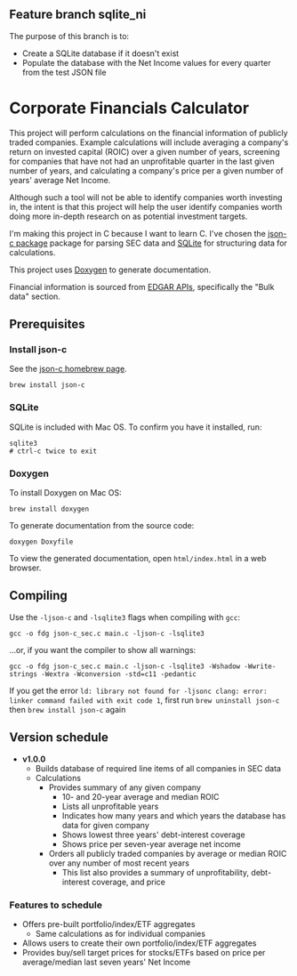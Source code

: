 ## Feature branch sqlite_ni
The purpose of this branch is to:
- Create a SQLite database if it doesn't exist
- Populate the database with the Net Income values for every quarter from the test JSON file

# Corporate Financials Calculator

This project will perform calculations on the financial information of publicly traded companies. Example calculations will include averaging a company's return on invested capital (ROIC) over a given number of years, screening for companies that have not had an unprofitable quarter in the last given number of years, and calculating a company's price per a given number of years' average Net Income.

Although such a tool will not be able to identify companies worth investing in, the intent is that this project will help the user identify companies worth doing more in-depth research on as potential investment targets.

I'm making this project in C because I want to learn C. I've chosen the [json-c package][json-c] package for parsing SEC data and [SQLite][sqlite] for structuring data for calculations.

This project uses [Doxygen][doxygen] to generate documentation.

Financial information is sourced from [EDGAR APIs][EDGAR_APIs], specifically the "Bulk data" section.


## Prerequisites
### Install json-c
See the [json-c homebrew page][json-c_homebrew].

```shell
brew install json-c
```

### SQLite

SQLite is included with Mac OS. To confirm you have it installed, run:
```shell
sqlite3
# ctrl-c twice to exit
```

### Doxygen
To install Doxygen on Mac OS:
```shell
brew install doxygen
```

To generate documentation from the source code:
```shell
doxygen Doxyfile
```
To view the generated documentation, open `html/index.html` in a web browser.


## Compiling
Use the `-ljson-c` and `-lsqlite3` flags when compiling with `gcc`:
```shell
gcc -o fdg json-c_sec.c main.c -ljson-c -lsqlite3
```

...or, if you want the compiler to show all warnings:
```shell
gcc -o fdg json-c_sec.c main.c -ljson-c -lsqlite3 -Wshadow -Wwrite-strings -Wextra -Wconversion -std=c11 -pedantic
```
If you get the error `ld: library not found for -ljsonc
clang: error: linker command failed with exit code 1`, first run `brew uninstall json-c` then `brew install json-c` again

## Version schedule
+ **v1.0.0**
   + Builds database of required line items of all companies in SEC data
   + Calculations
      + Provides summary of any given company
         + 10- and 20-year average and median ROIC
         + Lists all unprofitable years
         + Indicates how many years and which years the database has data for given company
         + Shows lowest three years' debt-interest coverage
         + Shows price per seven-year average net income
      + Orders all publicly traded companies by average or median ROIC over any number of most recent years
         + This list also provides a summary of unprofitability, debt-interest coverage, and price

### Features to schedule
+ Offers pre-built portfolio/index/ETF aggregates
   + Same calculations as for individual companies
+ Allows users to create their own portfolio/index/ETF aggregates
+ Provides buy/sell target prices for stocks/ETFs based on price per average/median last seven years' Net Income


[json-c]: https://github.com/json-c/json-c
[json-c_homebrew]: https://formulae.brew.sh/formula/json-c
[sqlite]: https://www.sqlite.org/index.html
[doxygen]: https://www.doxygen.nl/
[EDGAR_APIs]: https://www.sec.gov/edgar/sec-api-documentation
